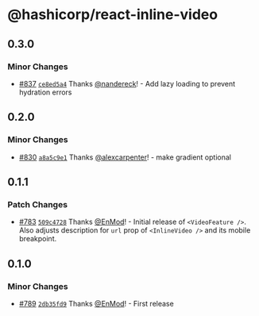 # @hashicorp/react-inline-video

## 0.3.0

### Minor Changes

- [#837](https://github.com/hashicorp/react-components/pull/837) [`ce8ed5a4`](https://github.com/hashicorp/react-components/commit/ce8ed5a4725f9fff4638a5f3528bd1b559517d58) Thanks [@nandereck](https://github.com/nandereck)! - Add lazy loading to prevent hydration errors

## 0.2.0

### Minor Changes

- [#830](https://github.com/hashicorp/react-components/pull/830) [`a8a5c9e1`](https://github.com/hashicorp/react-components/commit/a8a5c9e18fbe1db700a658e4b86a5a99286fba05) Thanks [@alexcarpenter](https://github.com/alexcarpenter)! - make gradient optional

## 0.1.1

### Patch Changes

- [#783](https://github.com/hashicorp/react-components/pull/783) [`509c4728`](https://github.com/hashicorp/react-components/commit/509c4728f6f2bae163156282ba6dab83e7efa732) Thanks [@EnMod](https://github.com/EnMod)! - Initial release of `<VideoFeature />`. Also adjusts description for `url` prop of `<InlineVideo />` and its mobile breakpoint.

## 0.1.0

### Minor Changes

- [#789](https://github.com/hashicorp/react-components/pull/789) [`2db35fd9`](https://github.com/hashicorp/react-components/commit/2db35fd928c55e3cc378817d13c06dfe4cbb6117) Thanks [@EnMod](https://github.com/EnMod)! - First release
